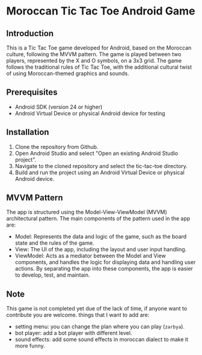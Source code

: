 # Moroccan Tic Tac Toe Android Game

## Introduction
This is a Tic Tac Toe game developed for Android, based on the Moroccan culture, following the MVVM pattern. The game is played between two players, represented by the X and O symbols, on a 3x3 grid. The game follows the traditional rules of Tic Tac Toe, with the additional cultural twist of using Moroccan-themed graphics and sounds.

## Prerequisites
- Android SDK (version 24 or higher)
- Android Virtual Device or physical Android device for testing

## Installation
1. Clone the repository from Github.
2. Open Android Studio and select "Open an existing Android Studio project".
3. Navigate to the cloned repository and select the tic-tac-toe directory.
4. Build and run the project using an Android Virtual Device or physical Android device.

## MVVM Pattern
The app is structured using the Model-View-ViewModel (MVVM) architectural pattern. The main components of the pattern used in the app are:

- Model: Represents the data and logic of the game, such as the board state and the rules of the game.
- View: The UI of the app, including the layout and user input handling.
- ViewModel: Acts as a mediator between the Model and View components, and handles the logic for displaying data and handling user actions.
By separating the app into these components, the app is easier to develop, test, and maintain.

## Note
This game is not completed yet due of the lack of time, if anyone want to contribute you are welcome. 
things that I want to add are: 
- setting menu: you can change the plan where you can play (`zarbya`).
- bot player: add a bot player with different level.
- sound effects: add some sound effects in moroccan dialect to make it more funny.
